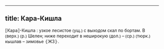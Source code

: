 
---
title: Кара-Кишла
---
⟦Кара⟧-Кишла
: узкое лесистое ⦅ущ.⦆ с выходом скал по бортам. В ⦅верх.⦆ ⦅р.⦆ Шелен; ниже переходит в неширокую ⦅дол.⦆ – ⦅ср.⦆ ⦅тюрк.⦆ кышлав – зимовье ⦃Ж3⦄.
